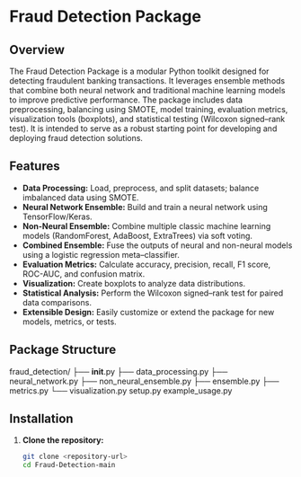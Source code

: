 # Fraud Detection Package

## Overview

The Fraud Detection Package is a modular Python toolkit designed for detecting fraudulent banking transactions. It leverages ensemble methods that combine both neural network and traditional machine learning models to improve predictive performance. The package includes data preprocessing, balancing using SMOTE, model training, evaluation metrics, visualization tools (boxplots), and statistical testing (Wilcoxon signed–rank test). It is intended to serve as a robust starting point for developing and deploying fraud detection solutions.

## Features

- **Data Processing:** Load, preprocess, and split datasets; balance imbalanced data using SMOTE.
- **Neural Network Ensemble:** Build and train a neural network using TensorFlow/Keras.
- **Non-Neural Ensemble:** Combine multiple classic machine learning models (RandomForest, AdaBoost, ExtraTrees) via soft voting.
- **Combined Ensemble:** Fuse the outputs of neural and non-neural models using a logistic regression meta–classifier.
- **Evaluation Metrics:** Calculate accuracy, precision, recall, F1 score, ROC-AUC, and confusion matrix.
- **Visualization:** Create boxplots to analyze data distributions.
- **Statistical Analysis:** Perform the Wilcoxon signed–rank test for paired data comparisons.
- **Extensible Design:** Easily customize or extend the package for new models, metrics, or tests.

## Package Structure
fraud_detection/
├── __init__.py
├── data_processing.py
├── neural_network.py
├── non_neural_ensemble.py
├── ensemble.py
├── metrics.py
└── visualization.py
setup.py
example_usage.py


## Installation

1. **Clone the repository:**

   ```bash
   git clone <repository-url>
   cd Fraud-Detection-main
